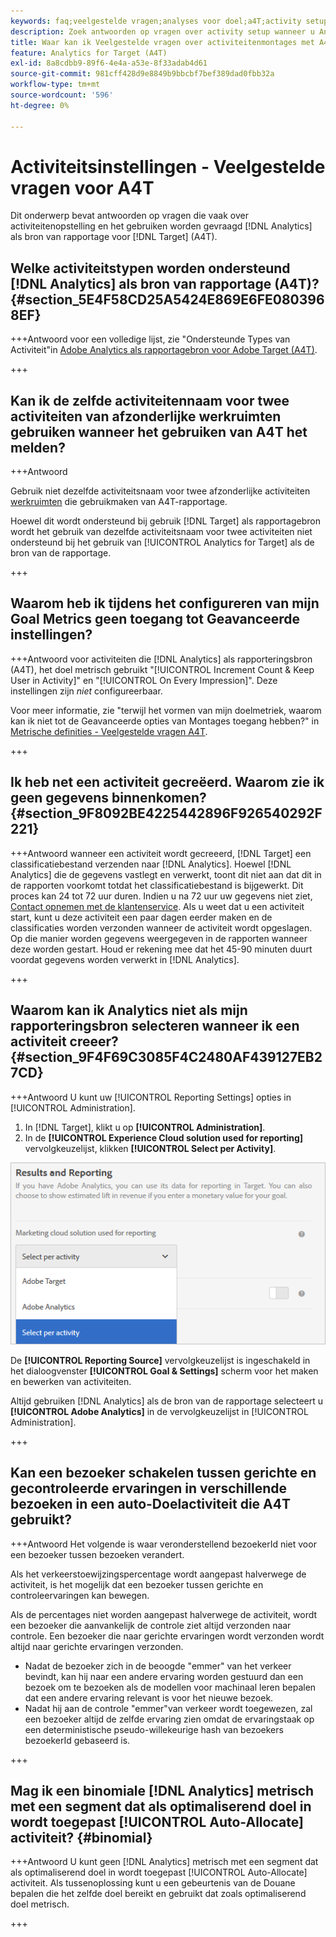 ```yaml
---
keywords: faq;veelgestelde vragen;analyses voor doel;a4T;activity setup
description: Zoek antwoorden op vragen over activity setup wanneer u Analyses gebruikt voor [!DNL Target] (A4T). Met A4T kunt u analytische rapporten gebruiken voor [!DNL Target] activiteiten.
title: Waar kan ik Veelgestelde vragen over activiteitenmontages met A4T vinden?
feature: Analytics for Target (A4T)
exl-id: 8a8cdbb9-89f6-4e4a-a53e-8f33adab4d61
source-git-commit: 981cff428d9e8849b9bbcbf7bef389dad0fbb32a
workflow-type: tm+mt
source-wordcount: '596'
ht-degree: 0%

---
```


# Activiteitsinstellingen - Veelgestelde vragen voor A4T

Dit onderwerp bevat antwoorden op vragen die vaak over activiteitenopstelling en het gebruiken worden gevraagd [!DNL Analytics] als bron van rapportage voor [!DNL Target] (A4T).

## Welke activiteitstypen worden ondersteund [!DNL Analytics] als bron van rapportage (A4T)? {#section_5E4F58CD25A5424E869E6FE0803968EF}

+++Antwoord voor een volledige lijst, zie &quot;Ondersteunde Types van Activiteit&quot;in [Adobe Analytics als rapportagebron voor Adobe Target (A4T)](/help/main/c-integrating-target-with-mac/a4t/a4t.md#concept_7540C8C04259434AB6EE33B09F47A1DE).

+++

## Kan ik de zelfde activiteitennaam voor twee activiteiten van afzonderlijke werkruimten gebruiken wanneer het gebruiken van A4T het melden?

+++Antwoord

Gebruik niet dezelfde activiteitsnaam voor twee afzonderlijke activiteiten [werkruimten](/help/main/administrating-target/c-user-management/property-channel/property-channel.md) die gebruikmaken van A4T-rapportage.

Hoewel dit wordt ondersteund bij gebruik [!DNL Target] als rapportagebron wordt het gebruik van dezelfde activiteitsnaam voor twee activiteiten niet ondersteund bij het gebruik van [!UICONTROL Analytics for Target] als de bron van de rapportage.

+++

## Waarom heb ik tijdens het configureren van mijn Goal Metrics geen toegang tot Geavanceerde instellingen?

+++Antwoord voor activiteiten die [!DNL Analytics] als rapporteringsbron (A4T), het doel metrisch gebruikt &quot;[!UICONTROL Increment Count & Keep User in Activity]&quot; en &quot;[!UICONTROL On Every Impression]&quot;. Deze instellingen zijn *niet* configureerbaar.

Voor meer informatie, zie &quot;terwijl het vormen van mijn doelmetriek, waarom kan ik niet tot de Geavanceerde opties van Montages toegang hebben?&quot; in [Metrische definities - Veelgestelde vragen A4T](/help/main/c-integrating-target-with-mac/a4t/r-a4t-faq/a4t-faq-metric-definition.md).

+++

## Ik heb net een activiteit gecreëerd. Waarom zie ik geen gegevens binnenkomen? {#section_9F8092BE4225442896F926540292F221}


+++Antwoord wanneer een activiteit wordt gecreeerd, [!DNL Target] een classificatiebestand verzenden naar [!DNL Analytics]. Hoewel [!DNL Analytics] die de gegevens vastlegt en verwerkt, toont dit niet aan dat dit in de rapporten voorkomt totdat het classificatiebestand is bijgewerkt. Dit proces kan 24 tot 72 uur duren. Indien u na 72 uur uw gegevens niet ziet, [Contact opnemen met de klantenservice](/help/main/cmp-resources-and-contact-information.md#reference_ACA3391A00EF467B87930A450050077C). Als u weet dat u een activiteit start, kunt u deze activiteit een paar dagen eerder maken en de classificaties worden verzonden wanneer de activiteit wordt opgeslagen. Op die manier worden gegevens weergegeven in de rapporten wanneer deze worden gestart. Houd er rekening mee dat het 45-90 minuten duurt voordat gegevens worden verwerkt in [!DNL Analytics].

+++

## Waarom kan ik Analytics niet als mijn rapporteringsbron selecteren wanneer ik een activiteit creeer? {#section_9F4F69C3085F4C2480AF439127EB27CD}

+++Antwoord U kunt uw [!UICONTROL Reporting Settings] opties in [!UICONTROL Administration].

1. In [!DNL Target], klikt u op **[!UICONTROL Administration]**.
1. In de **[!UICONTROL Experience Cloud solution used for reporting]** vervolgkeuzelijst, klikken **[!UICONTROL Select per Activity]**.

![afbeelding per activiteit selecteren](assets/select-per-activity.png)

De **[!UICONTROL Reporting Source]** vervolgkeuzelijst is ingeschakeld in het dialoogvenster **[!UICONTROL Goal & Settings]** scherm voor het maken en bewerken van activiteiten.

Altijd gebruiken [!DNL Analytics] als de bron van de rapportage selecteert u **[!UICONTROL Adobe Analytics]** in de vervolgkeuzelijst in [!UICONTROL Administration].

+++

## Kan een bezoeker schakelen tussen gerichte en gecontroleerde ervaringen in verschillende bezoeken in een auto-Doelactiviteit die A4T gebruikt?

+++Antwoord Het volgende is waar veronderstellend bezoekerId niet voor een bezoeker tussen bezoeken verandert.

Als het verkeerstoewijzingspercentage wordt aangepast halverwege de activiteit, is het mogelijk dat een bezoeker tussen gerichte en controleervaringen kan bewegen.

Als de percentages niet worden aangepast halverwege de activiteit, wordt een bezoeker die aanvankelijk de controle ziet altijd verzonden naar controle. Een bezoeker die naar gerichte ervaringen wordt verzonden wordt altijd naar gerichte ervaringen verzonden.

* Nadat de bezoeker zich in de beoogde &quot;emmer&quot; van het verkeer bevindt, kan hij naar een andere ervaring worden gestuurd dan een bezoek om te bezoeken als de modellen voor machinaal leren bepalen dat een andere ervaring relevant is voor het nieuwe bezoek.
* Nadat hij aan de controle &quot;emmer&quot;van verkeer wordt toegewezen, zal een bezoeker altijd de zelfde ervaring zien omdat de ervaringstaak op een deterministische pseudo-willekeurige hash van bezoekers bezoekerId gebaseerd is.

+++

## Mag ik een binomiale [!DNL Analytics] metrisch met een segment dat als optimaliserend doel in wordt toegepast [!UICONTROL Auto-Allocate] activiteit? {#binomial}

+++Antwoord U kunt geen [!DNL Analytics] metrisch met een segment dat als optimaliserend doel in wordt toegepast [!UICONTROL Auto-Allocate] activiteit. Als tussenoplossing kunt u een gebeurtenis van de Douane bepalen die het zelfde doel bereikt en gebruikt dat zoals optimaliserend doel metrisch.

+++
